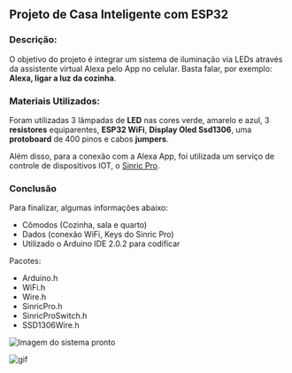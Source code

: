 
## Projeto de Casa Inteligente com ESP32
### Descrição:

O objetivo do projeto é integrar um sistema de iluminação via LEDs através da assistente virtual Alexa pelo App no celular. Basta falar, por exemplo: **Alexa, ligar a luz da cozinha**.

### Materiais Utilizados:

Foram utilizadas 3 lâmpadas de **LED** nas cores verde, amarelo e azul, 3 **resistores** equiparentes, **ESP32 WiFi**, **Display Oled Ssd1306**, uma **protoboard** de 400 pinos e cabos **jumpers**.

Além disso, para a conexão com a Alexa App, foi utilizada um serviço de controle de dispositivos IOT, o [Sinric Pro](https://sinric.pro/pt-index.html).

### Conclusão

Para finalizar, algumas informações abaixo:

 - Cômodos (Cozinha, sala e quarto)
 - Dados (conexão WiFi, Keys do Sinric Pro)
 - Utilizado o Arduino IDE 2.0.2 para codificar
 
 Pacotes:
 - Arduino.h
 - WiFi.h
 - Wire.h
 - SinricPro.h
 - SinricProSwitch.h
 - SSD1306Wire.h
 

![Imagem do sistema pronto](https://i.imgur.com/dBPvS1R.jpg)

![gif](https://media.giphy.com/media/sOpYs0fNMMMSlWarwM/giphy-downsized-large.gif)
